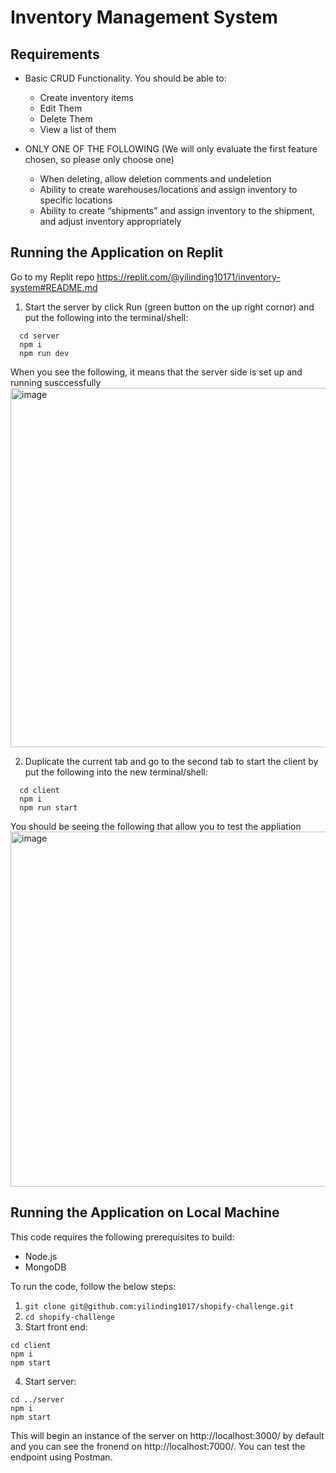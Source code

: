 # Inventory Management System
## Requirements
- Basic CRUD Functionality. You should be able to:

  - Create inventory items
  - Edit Them
  - Delete Them
  - View a list of them

- ONLY ONE OF THE FOLLOWING (We will only evaluate the first feature chosen, so please only choose one)
  - When deleting, allow deletion comments and undeletion
  - Ability to create warehouses/locations and assign inventory to specific locations
  - Ability to create “shipments” and assign inventory to the shipment, and adjust inventory appropriately

## Running the Application on Replit
Go to my Replit repo https://replit.com/@yilinding10171/inventory-system#README.md
1. Start the server by click Run (green button on the up right cornor) and put the following into the terminal/shell:
```
  cd server
  npm i
  npm run dev
```
When you see the following, it means that the server side is set up and running susccessfully
<img width="575" alt="image" src="https://user-images.githubusercontent.com/55115710/169143746-6261dfa4-076e-4628-804a-767917dbd325.png">

2. Duplicate the current tab and go to the second tab to start the client by put the following into the new terminal/shell:
```
  cd client
  npm i
  npm run start
```
You should be seeing the following that allow you to test the appliation
<img width="568" alt="image" src="https://user-images.githubusercontent.com/55115710/169144244-766d661b-f0a1-493e-883c-732ec6c9174f.png">




## Running the Application on Local Machine
This code requires the following prerequisites to build:
- Node.js
- MongoDB

To run the code, follow the below steps:
1. `git clone git@github.com:yilinding1017/shopify-challenge.git`
2. `cd shopify-challenge`
3. Start front end: 
  ```
  cd client
  npm i
  npm start
  ```
4. Start server:
  ```
  cd ../server
  npm i
  npm start
  ```
This will begin an instance of the server on http://localhost:3000/ by default and you can see the fronend on http://localhost:7000/. You can test the endpoint using Postman.

